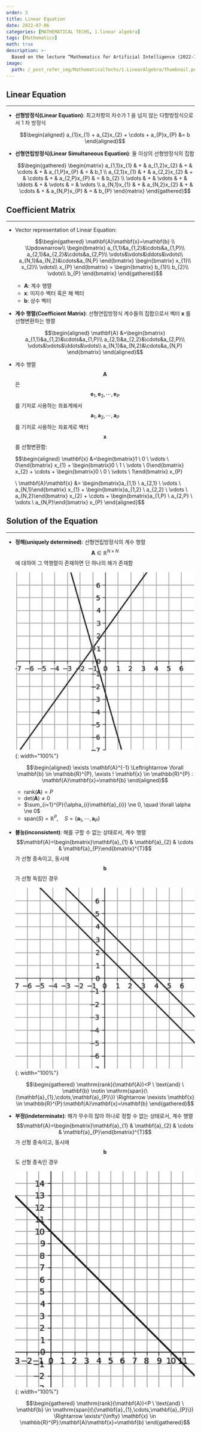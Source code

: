 ```yaml
---
order: 3
title: Linear Equation
date: 2022-07-06
categories: [MATHEMATICAL TECHS, 1.linear algebra]
tags: [Mathematics]
math: true
description: >-
  Based on the lecture “Mathematics for Artificial Intelligence (2022-1)” by Prof. Yeo Jin Chung, Dept. of AI, Big Data & Management, College of Business Administration, Kookmin Univ.
image:
  path: /_post_refer_img/MathematicalTechs/1.LinearAlgebra/Thumbnail.png
---
```


## Linear Equation
-----

- **선형방정식(Linear Equation)**: 최고차항의 차수가 $1$ 을 넘지 않는 다항방정식으로서 $1$ 차 방정식

    $$\begin{aligned}
    a_{1}x_{1} + a_{2}x_{2} + \cdots + a_{P}x_{P}
    &= b
    \end{aligned}$$

- **선형연립방정식(Linear Simultaneous Equation)**: 둘 이상의 선형방정식의 집합

    $$\begin{gathered}
    \begin{matrix}
    a_{1,1}x_{1} & + & a_{1,2}x_{2} & + & \cdots & + & a_{1,P}x_{P} & = & b_1 \\
    a_{2,1}x_{1} & + & a_{2,2}x_{2} & + & \cdots & + & a_{2,P}x_{P} & = & b_{2} \\
    \vdots & + & \vdots & + & \ddots & + & \vdots & = & \vdots \\
    a_{N,1}x_{1} & + & a_{N,2}x_{2} & + & \cdots & + & a_{N,P}x_{P} & = & b_{P}
    \end{matrix}
    \end{gathered}$$

## Coefficient Matrix
-----

- Vector representation of Linear Equation:

    $$\begin{gathered}
    \mathbf{A}\mathbf{x}=\mathbf{b}
    \\
    \Updownarrow\\
    \begin{bmatrix}
    a_{1,1}&a_{1,2}&\cdots&a_{1,P}\\
    a_{2,1}&a_{2,2}&\cdots&a_{2,P}\\
    \vdots&\vdots&\ddots&\vdots\\
    a_{N,1}&a_{N,2}&\cdots&a_{N,P}
    \end{bmatrix}
    \begin{bmatrix}
    x_{1}\\
    x_{2}\\
    \vdots\\
    x_{P}
    \end{bmatrix}    
    = \begin{bmatrix}
    b_{1}\\
    b_{2}\\
    \vdots\\
    b_{P}
    \end{bmatrix}
    \end{gathered}$$

    - $\mathbf{A}$: 계수 행렬
    - $\mathbf{x}$: 미지수 벡터 혹은 해 벡터
    - $\mathbf{b}$: 상수 벡터

- **계수 행렬(Coefficient Matrix)**: 선형연립방정식 계수들의 집합으로서 벡터 $\mathbf{x}$ 를 선형변환하는 행렬

    $$\begin{aligned}
    \mathbf{A}
    &=\begin{bmatrix}
    a_{1,1}&a_{1,2}&\cdots&a_{1,P}\\
    a_{2,1}&a_{2,2}&\cdots&a_{2,P}\\
    \vdots&\vdots&\ddots&\vdots\\
    a_{N,1}&a_{N,2}&\cdots&a_{N,P}
    \end{bmatrix}
    \end{aligned}$$

- 계수 행렬 $$\mathbf{A}$$ 은 $$\mathbf{e}_{1},\mathbf{e}_{2},\cdots,\mathbf{e}_{P}$$ 를 기저로 사용하는 좌표계에서 $$\mathbf{a}_{1},\mathbf{a}_{2},\cdots,\mathbf{a}_{P}$$ 를 기저로 사용하는 좌표계로 벡터 $$\mathbf{x}$$ 를 선형변환함:

    $$\begin{aligned}
    \mathbf{x}
    &=\begin{bmatrix}1 \\ 0 \\ \vdots \\ 0\end{bmatrix} x_{1} + \begin{bmatrix}0 \\ 1 \\ \vdots \\ 0\end{bmatrix} x_{2} + \cdots + \begin{bmatrix}0 \\ 0 \\ \vdots \\ 1\end{bmatrix} x_{P}

    \\
    \mathbf{A}\mathbf{x}
    &= \begin{bmatrix}a_{1,1} \\ a_{2,1} \\ \vdots \\ a_{N,1}\end{bmatrix} x_{1} + \begin{bmatrix}a_{1,2} \\ a_{2,2} \\ \vdots \\ a_{N,2}\end{bmatrix} x_{2} + \cdots + \begin{bmatrix}a_{1,P} \\ a_{2,P} \\ \vdots \\ a_{N,P}\end{bmatrix} x_{P}
    \end{aligned}$$

## Solution of the Equation
-----

- **정해(uniquely determined)**: 선형연립방정식의 계수 행렬 $$\mathbf{A} \in \mathbb{R}^{N \times N}$$ 에 대하여 그 역행렬이 존재하면 단 하나의 해가 존재함

    ![01](/_post_refer_img/MathematicalTechs/1.LinearAlgebra/03-01.jpg){: width="100%"}

    $$\begin{aligned}
    \exists \mathbf{A}^{-1} \Leftrightarrow \forall \mathbf{b} \in \mathbb{R}^{P}, \exists ! \mathbf{x} \in \mathbb{R}^{P} : \mathbf{A}\mathbf{x}=\mathbf{b}
    \end{aligned}$$

    - $\mathrm{rank}(\mathbf{A})=P$
    - $\mathrm{det}(\mathbf{A}) \ne 0$
    - $\sum_{i=1}^{P}{\alpha_{i}\mathbf{a}_{i}} \ne 0, \quad \forall \alpha \ne 0$
    - $\mathrm{span}(S)=\mathbb{R}^{P}, \quad S=\{\mathbf{a}_{1},\cdots,\mathbf{a}_{P}\}$

- **불능(inconsistent)**: 해를 구할 수 없는 상태로서, 계수 행렬 $$\mathbf{A}=\begin{bmatrix}\mathbf{a}_{1} & \mathbf{a}_{2} & \cdots & \mathbf{a}_{P}\end{bmatrix}^{T}$$ 가 선형 종속이고, 동시에 $$\mathbf{b}$$ 가 선형 독립인 경우

    ![02](/_post_refer_img/MathematicalTechs/1.LinearAlgebra/03-02.jpg){: width="100%"}

    $$\begin{gathered}
    \mathrm{rank}(\mathbf{A})<P
    \ \text{and} \
    \mathbf{b} \notin \mathrm{span}(\{\mathbf{a}_{1},\cdots,\mathbf{a}_{P}\})
    \Rightarrow \nexists \mathbf{x} \in \mathbb{R}^{P}:\mathbf{A}\mathbf{x}=\mathbf{b}
    \end{gathered}$$

- **부정(indeterminate)**: 해가 무수히 많아 하나로 정할 수 없는 상태로서, 계수 행렬 $$\mathbf{A}=\begin{bmatrix}\mathbf{a}_{1} & \mathbf{a}_{2} & \cdots & \mathbf{a}_{P}\end{bmatrix}^{T}$$ 가 선형 종속이고, 동시에 $$\mathbf{b}$$ 도 선형 종속인 경우

    ![03](/_post_refer_img/MathematicalTechs/1.LinearAlgebra/03-03.jpg){: width="100%"}

    $$\begin{gathered}
    \mathrm{rank}(\mathbf{A})<P
    \ \text{and} \
    \mathbf{b} \in \mathrm{span}(\{\mathbf{a}_{1},\cdots,\mathbf{a}_{P}\})
    \Rightarrow \exists^{\infty} \mathbf{x} \in \mathbb{R}^{P}:\mathbf{A}\mathbf{x}=\mathbf{b}
    \end{gathered}$$